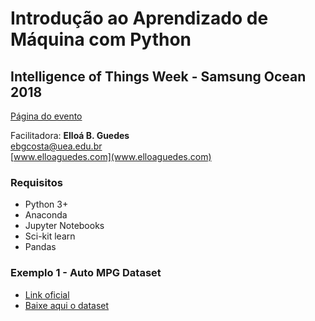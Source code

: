 # Introdução ao Aprendizado de Máquina com Python
## Intelligence of Things Week - Samsung Ocean 2018

[Página do evento](http://oceanbrasil.com/iaweek/)

Facilitadora: **Elloá B. Guedes**  
[ebgcosta@uea.edu.br](ebgcosta@uea.edu.br)  
[www.elloaguedes.com](www.elloaguedes.com)

### Requisitos

* Python 3+
* Anaconda
* Jupyter Notebooks
* Sci-kit learn
* Pandas

### Exemplo 1 - Auto MPG Dataset

* [Link oficial](https://archive.ics.uci.edu/ml/datasets/auto+mpg)
* [Baixe aqui o dataset](./autompg.csv)
